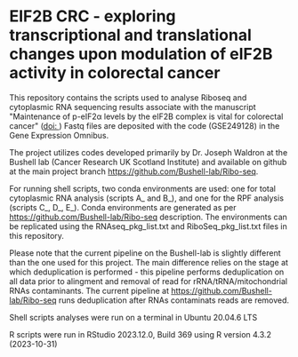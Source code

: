 # EIF2B CRC - exploring transcriptional and translational changes upon modulation of eIF2B activity in colorectal cancer

This repository contains the scripts used to analyse Riboseq and cytoplasmic RNA sequencing results associate with the manuscript "Maintenance of p-eIF2α levels by the eIF2B complex is vital for colorectal cancer" ([doi: ](https://doi.org/10.1038/s44318-025-00381-9))
Fastq files are deposited with the code (GSE249128) in the Gene Expression Omnibus.

The project utilizes codes developed primarily by Dr. Joseph Waldron at the Bushell lab (Cancer Research UK Scotland Institute) and available on github at the main project branch https://github.com/Bushell-lab/Ribo-seq.

For running shell scripts, two conda environments are used: one for total cytoplasmic RNA analysis (scripts A_ and B_), and one for the RPF analysis (scripts C_, D_, E_).
Conda environments are generated as per https://github.com/Bushell-lab/Ribo-seq description.
The environments can be replicated using the RNAseq_pkg_list.txt and RiboSeq_pkg_list.txt files in this repository.

Please note that the current pipeline on the Bushell-lab is slightly different than the one used for this project.
The main difference relies on the stage at which deduplication is performed - this pipeline performs deduplication on all data prior to alingment and removal of read for rRNA/tRNA/mitochondrial RNAs contaminants. The current pipeline at https://github.com/Bushell-lab/Ribo-seq runs deduplication after RNAs contaminats reads are removed.

Shell scripts analyses were run on a terminal in Ubuntu 20.04.6 LTS

R scripts were run in RStudio 2023.12.0, Build 369 using R version 4.3.2 (2023-10-31)  
